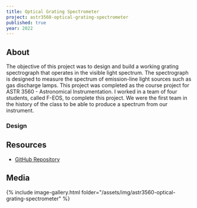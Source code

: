```yaml
---
title: Optical Grating Spectrometer
project: astr3560-optical-grating-spectrometer
published: true
year: 2022
---
```


## About
The objective of this project was to design and build a working grating spectrograph that operates in the visible light spectrum. The spectrograph is designed to measure the spectrum of emission-line light sources such as gas discharge lamps.
This project was completed as the course project for ASTR 3560 - Astronomical Instrumentation. I worked in a team of four students, called F-EOS, to complete this project. We were the first team in the history of the class to be able to produce a spectrum from our instrument. 

### Design

## Resources
- [GitHub Repository](https://github.com/gisellegk/astr-3560-optical-grating-spectrometer)



## Media
{% include image-gallery.html folder="/assets/img/astr3560-optical-grating-spectrometer" %} 



</div>